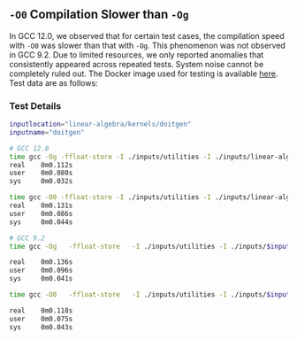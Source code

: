 ## **`-O0` Compilation Slower than `-Og`**

In GCC 12.0, we observed that for certain test cases, the compilation speed with `-O0` was slower than that with `-Og`. This phenomenon was not observed in GCC 9.2. Due to limited resources, we only reported anomalies that consistently appeared across repeated tests. System noise cannot be completely ruled out. The Docker image used for testing is available [here](https://hub.docker.com/r/anonymicse2021/gcc_inputs). Test data are as follows:

### **Test Details**

```bash
inputlocation="linear-algebra/kernels/doitgen"
inputname="doitgen"

# GCC 12.0
time gcc -Og -ffloat-store -I ./inputs/utilities -I ./inputs/linear-algebra/kernels/doitgen ./inputs/utilities/polybench.c ./inputs/linear-algebra/kernels/doitgen/doitgen.c -DPOLYBENCH_TIME -o ./test
real    0m0.112s
user    0m0.080s
sys     0m0.032s

time gcc -O0 -ffloat-store -I ./inputs/utilities -I ./inputs/linear-algebra/kernels/doitgen ./inputs/utilities/polybench.c ./inputs/linear-algebra/kernels/doitgen/doitgen.c -DPOLYBENCH_TIME -o ./test
real    0m0.131s
user    0m0.086s
sys     0m0.044s

# GCC 9.2
time gcc -Og   -ffloat-store   -I ./inputs/utilities -I ./inputs/$inputlocation ./inputs/utilities/polybench.c ./inputs/$inputlocation/$inputname.c -DPOLYBENCH_TIME -o ./test

real    0m0.136s
user    0m0.096s
sys	    0m0.041s

time gcc -O0   -ffloat-store   -I ./inputs/utilities -I ./inputs/$inputlocation ./inputs/utilities/polybench.c ./inputs/$inputlocation/$inputname.c -DPOLYBENCH_TIME -o ./test

real    0m0.118s
user    0m0.075s
sys	    0m0.043s
